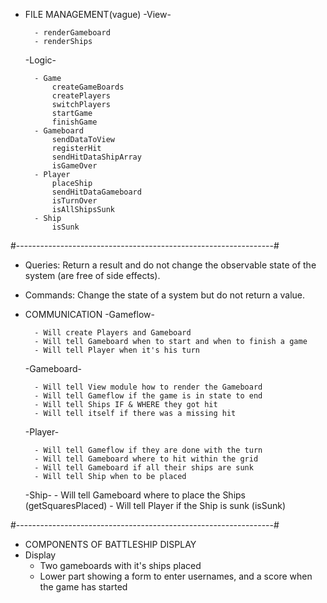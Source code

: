 - FILE MANAGEMENT(vague)
    -View-

        - renderGameboard
        - renderShips

    -Logic-

        - Game
            createGameBoards
            createPlayers
            switchPlayers
            startGame
            finishGame
        - Gameboard
            sendDataToView
            registerHit
            sendHitDataShipArray
            isGameOver
        - Player
            placeShip
            sendHitDataGameboard
            isTurnOver
            isAllShipsSunk
        - Ship
            isSunk
    
#----------------------------------------------------------------#

- Queries: Return a result and do not change the observable state of the system (are free of side effects).

- Commands: Change the state of a system but do not return a value.

- COMMUNICATION
    -Gameflow-

        - Will create Players and Gameboard
        - Will tell Gameboard when to start and when to finish a game
        - Will tell Player when it's his turn

    -Gameboard-

        - Will tell View module how to render the Gameboard
        - Will tell Gameflow if the game is in state to end 
        - Will tell Ships IF & WHERE they got hit
        - Will tell itself if there was a missing hit
        
    -Player-

        - Will tell Gameflow if they are done with the turn
        - Will tell Gameboard where to hit within the grid
        - Will tell Gameboard if all their ships are sunk 
        - Will tell Ship when to be placed
    -Ship-
        - Will tell Gameboard where to place the Ships (getSquaresPlaced)
        - Will tell Player if the Ship is sunk (isSunk)

#----------------------------------------------------------------#

- COMPONENTS OF BATTLESHIP DISPLAY
 - Display
    - Two gameboards with it's ships placed
    - Lower part showing a form to enter usernames, and a
      score when the game has started

